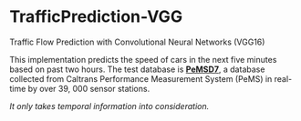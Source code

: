# TrafficPrediction-VGG
Traffic Flow Prediction with Convolutional Neural Networks (VGG16)

This implementation predicts the speed of cars in the next five minutes based on past two hours.
The test database is **[PeMSD7](http://pems.dot.ca.gov/)**, a database collected from Caltrans Performance Measurement System (PeMS) in real-time by over 39, 000 sensor stations.

*It only takes temporal information into consideration.*
